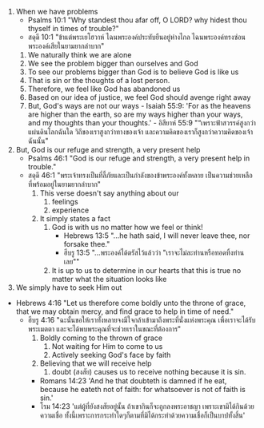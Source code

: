 
1. When we have problems
	- Psalms 10:1 "Why standest thou afar off, O LORD? why hidest thou thyself in times of trouble?"
	- สดุดี 10:1 "ข้าแต่พระเยโฮวาห์ ไฉนพระองค์ประทับยืนอยู่ห่างไกล ไฉนพระองค์ทรงซ่อนพระองค์เสียในยามยากลำบาก"
    1. We naturally think we are alone
	  2. We see the problem bigger than ourselves and God
      1. To see our problems bigger than God is to believe God is like us 
      2. That is sin or the thoughts of a lost person.
	  3. Therefore, we feel like God has abandoned us
      1. Based on our idea of justice, we feel God should avenge right away
      2. But, God's ways are not our ways
        - Isaiah 55:9: 'For as the heavens are higher than the earth, so are my ways higher than your ways, and my thoughts than your thoughts.'
        - อิสียาห์ 55:9 "“เพราะฟ้าสวรรค์สูงกว่าแผ่นดินโลกฉันใด วิถีของเราสูงกว่าทางของเจ้า และความคิดของเราก็สูงกว่าความคิดของเจ้าฉันนั้น"
2. But, God is our refuge and strength, a very present help
	- Psalms 46:1 "God is our refuge and strength, a very present help in trouble."
	- สดุดี 46:1 "พระเจ้าทรงเป็นที่ลี้ภัยและเป็นกำลังของข้าพระองค์ทั้งหลาย เป็นความช่วยเหลือที่พร้อมอยู่ในยามยากลำบาก"
	  1. This verse doesn't say anything about our 
		  1. feelings
		  2. experience
	  2. It simply states a fact
		  1. God is with us no matter how we feel or think!
			  - Hebrews 13:5 "...he hath said, I will never leave thee, nor forsake thee."
			  - ฮีบรู 13:5 "...พระองค์ได้ตรัสไว้แล้วว่า "เราจะไม่ละท่านหรือทอดทิ้งท่านเลย""
		  2. It is up to us to determine in our hearts that this is true no matter what the situation looks like
3. We simply have to seek Him out
  - Hebrews 4:16 "Let us therefore come boldly unto the throne of grace, that we may obtain mercy, and find grace to help in time of need."
	- ฮีบรู 4:16 "ฉะนั้นขอให้เราทั้งหลายจงมีใจกล้าเข้ามาถึงพระที่นั่งแห่งพระคุณ เพื่อเราจะได้รับพระเมตตา และจะได้พบพระคุณที่จะช่วยเราในขณะที่ต้องการ"
	  1. Boldly coming to the thrown of grace
		  1. Not waiting for Him to come to us
		  2. Actively seeking God's face by faith
	  2. Believing that we will receive help
		  1. doubt (สงสัย) causes us to receive nothing because it is sin.
        - Romans 14:23 'And he that doubteth is damned if he eat, because he eateth not of faith: for whatsoever is not of faith is sin.'
        - โรม 14:23 'แต่ผู้ที่ยังสงสัยอยู่นั้น ถ้าเขากินก็จะถูกลงพระอาชญา เพราะเขามิได้กินด้วยความเชื่อ ทั้งนี้เพราะการกระทำใดๆก็ตามที่มิได้กระทำด้วยความเชื่อก็เป็นบาปทั้งสิ้น'


